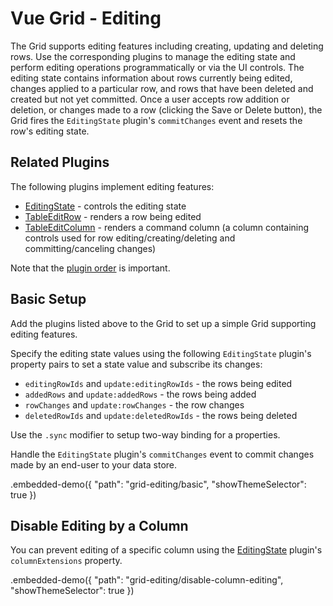 # Vue Grid - Editing

The Grid supports editing features including creating, updating and deleting rows. Use the corresponding plugins to manage the editing state and perform editing operations programmatically or via the UI controls. The editing state contains information about rows currently being edited, changes applied to a particular row, and rows that have been deleted and created but not yet committed. Once a user accepts row addition or deletion, or changes made to a row (clicking the Save or Delete button), the Grid fires the `EditingState` plugin's `commitChanges` event and resets the row's editing state.

## Related Plugins

The following plugins implement editing features:

- [EditingState](../reference/editing-state.md) - controls the editing state
- [TableEditRow](../reference/table-edit-row.md) - renders a row being edited
- [TableEditColumn](../reference/table-edit-column.md) - renders a command column (a column containing controls used for row editing/creating/deleting and committing/canceling changes)

Note that the [plugin order](./plugin-overview.md#plugin-order) is important.

## Basic Setup

Add the plugins listed above to the Grid to set up a simple Grid supporting editing features.

Specify the editing state values using the following `EditingState` plugin's property pairs to set a state value and subscribe its changes:

- `editingRowIds` and `update:editingRowIds` - the rows being edited
- `addedRows` and `update:addedRows` - the rows being added
- `rowChanges` and `update:rowChanges` - the row changes
- `deletedRowIds` and `update:deletedRowIds` - the rows being deleted

Use the `.sync` modifier to setup two-way binding for a properties.

Handle the `EditingState` plugin's `commitChanges` event to commit changes made by an end-user to your data store.

.embedded-demo({ "path": "grid-editing/basic", "showThemeSelector": true })

## Disable Editing by a Column

You can prevent editing of a specific column using the [EditingState](../reference/editing-state.md) plugin's `columnExtensions` property.

.embedded-demo({ "path": "grid-editing/disable-column-editing", "showThemeSelector": true })

